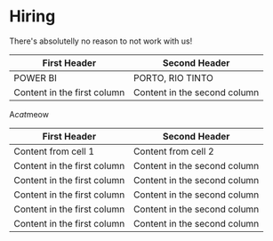 # Hiring

There's absolutelly no reason to not work with us!

| First Header                | Second Header                |
| --------------------------- | ---------------------------- |
| POWER BI         | PORTO, RIO TINTO          |
| Content in the first column | Content in the second column |

A*cat*meow

| First Header                | Second Header                |
| --------------------------- | ---------------------------- |
| Content from cell 1         | Content from cell 2          |
| Content in the first column | Content in the second column |
| Content in the first column | Content in the second column |
| Content in the first column | Content in the second column |
| Content in the first column | Content in the second column |
| Content in the first column | Content in the second column |
